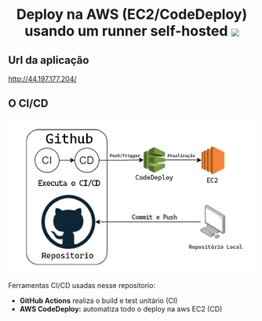 <h1 align='center'>Deploy na AWS (EC2/CodeDeploy) usando um runner self-hosted
  <span>
  <img src='https://upload.wikimedia.org/wikipedia/commons/thumb/b/b9/AWS_Simple_Icons_Compute_Amazon_EC2_Instances.svg/1200px-AWS_Simple_Icons_Compute_Amazon_EC2_Instances.svg.png' width='5%' align='center'>
  </span>
</h1> 

## Url da aplicação


<http://44.197.177.204/>


## O CI/CD
![](img/cicd-flow.jpg)

Ferramentas CI/CD usadas nesse repositorio:
- **GitHub Actions** realiza o build e test unitário (CI)
- **AWS CodeDeploy:** automatiza todo o deploy na aws EC2 (CD)

